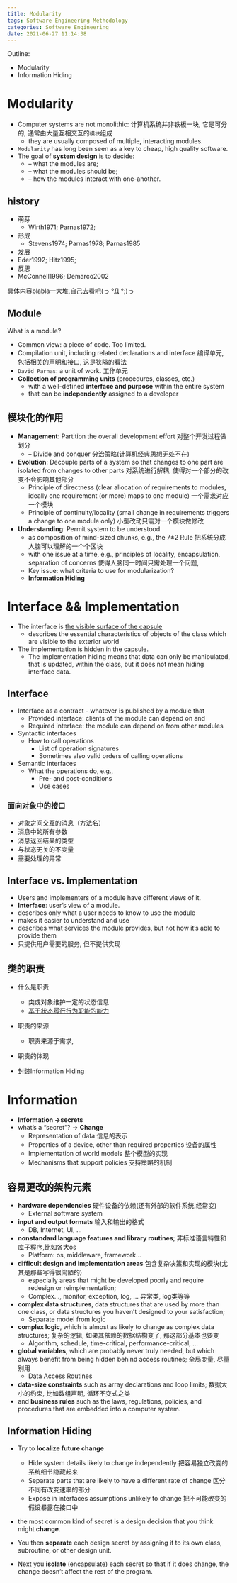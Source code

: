 ```yaml
---
title: Modularity
tags: Software Engineering Methodology
categories: Software Engineering
date: 2021-06-27 11:14:38
---
```


Outline:

* Modularity
* Information Hiding

<!--more-->

# Modularity

* Computer systems are not monolithic:   计算机系统并非铁板一块, 它是可分的, 通常由大量互相交互的`模块`组成
  * they are usually composed of multiple, interacting modules.
* `Modularity` has long been seen as a key to cheap, high quality software.
* The goal of **system design** is to decide: 
  * – what the modules are; 
  * – what the modules should be; 
  * – how the modules interact with one-another.

## history

* 萌芽 
  * Wirth1971; Parnas1972;
* 形成 
  * Stevens1974; Parnas1978; Parnas1985
*  发展 
  * Eder1992; Hitz1995;
*  反思 
  * McConnell1996; Demarco2002

具体内容blabla一大堆,自己去看吧(っ °Д °;)っ

## Module

What is a module?

* Common view: a piece of code. Too limited. 
* Compilation unit, including related declarations and interface 编译单元, 包括相关的声明和接口, 这是狭隘的看法
* `David Parnas`: a unit of work.  工作单元
* **Collection of programming units** (procedures, classes, etc.) 
  * with a well-defined **interface and purpose** within the entire system
  * that can be **independently** assigned to a developer

## 模块化的作用

* **Management**: Partition the overall development effort 对整个开发过程做划分
  *  – Divide and conquer 分治策略(计算机经典思想无处不在)
* **Evolution**: Decouple parts of a system so that changes to one part are isolated from changes to other parts 对系统进行解耦, 使得对一个部分的改变不会影响其他部分
  * Principle of directness (clear allocation of requirements to modules, ideally one requirement (or more) maps to one module) 一个需求对应一个模块
  * Principle of continuity/locality (small change in requirements triggers a change to one module only) 小型改动只需对一个模块做修改
* **Understanding**: Permit system to be understood 
  * as composition of mind-sized chunks, e.g., the 7±2 Rule 把系统分成人脑可以理解的一个个区块
  * with one issue at a time, e.g., principles of locality, encapsulation, separation of concerns 使得人脑同一时间只需处理一个问题,
  *  Key issue: what criteria to use for modularization?
    * **Information Hiding**



# Interface && Implementation 

* The interface is <u>the visible surface of the capsule</u>
  * describes the essential characteristics of objects of the class which are visible to the exterior world
* The implementation is hidden in the capsule.
  * The implementation hiding means that data can only be manipulated, that is updated, within the class, but it does not mean hiding interface data.

## Interface

* Interface as a contract - whatever is published by a module that
  * Provided interface: clients of the module can depend on and
  * Required interface: the module can depend on from other modules
* Syntactic interfaces 
  * How to call operations 
    * List of operation signatures 
    * Sometimes also valid orders of calling operations
* Semantic interfaces 
  * What the operations do, e.g., 
    * Pre- and post-conditions 
    * Use cases

### ⾯向对象中的接⼝

* 对象之间交互的消息（⽅法名） 
* 消息中的所有参数 
* 消息返回结果的类型 
* 与状态⽆关的不变量 
* 需要处理的异常

## Interface vs. Implementation 

* Users and implementers of a module have different views of it.
* **Interface**: user’s view of a module.
* describes only what a user needs to know to use the module 
* makes it easier to understand and use 
* describes what services the module provides, but not how it’s able to provide them 
* 只提供用户需要的服务, 但不提供实现



## 类的职责 

* 什么是职责
  * 类或对象维护⼀定的状态信息 
  * <u>基于状态履行行为职能的能⼒</u>

* 职责的来源
  * 职责来源于需求,

* 职责的体现

* 封装Information Hiding



# Information

* **Information ->secrets** 
* what’s a “secret”? -> **Change** 
  * Representation of data  信息的表示
  * Properties of a device, other than required properties  设备的属性
  * Implementation of world models  整个模型的实现
  * Mechanisms that support policies 支持策略的机制

## 容易更改的架构元素

* **hardware dependencies** 硬件设备的依赖(还有外部的软件系统,经常变)
  * External software system
* **input and output formats** 输入和输出的格式
  * DB, Internet, UI, …
* **nonstandard language features and library routines**; 非标准语言特性和库子程序,比如各大os
  * Platform: os, middleware, framework…
* **difficult design and implementation areas** 包含复杂决策和实现的模块(尤其是那些写得很简陋的)
  * especially areas that might be developed poorly and require redesign or reimplementation;
  * Complex…, monitor, exception, log, … 异常类, log类等等
* **complex data structures**, data structures that are used by more than one class, or data structures you haven’t designed to your satisfaction;
  * Separate model from logic
* **complex logic**, which is almost as likely to change as complex data structures; 复杂的逻辑, 如果其依赖的数据结构变了, 那这部分基本也要变
  * Algorithm, schedule, time-critical, performance-critical, …
* **global variables**, which are probably never truly needed, but which always benefit from being hidden behind access routines; 全局变量, 尽量别用
  * Data Access Routines
* **data-size constraints** such as array declarations and loop limits; 数据大小的约束, 比如数组声明, 循环不变式之类
* and **business rules** such as the laws, regulations, policies, and procedures that are embedded into a computer system.

## Information Hiding

* Try to **localize future change** 
  * Hide system details likely to change independently  把容易独立改变的系统细节隐藏起来
  * Separate parts that are likely to have a different rate of change 区分不同有改变速率的部分
  * Expose in interfaces assumptions unlikely to change 把不可能改变的假设暴露在接口中



* the most common kind of secret is a design decision that you think might **change**.
* You then **separate** each design secret by assigning it to its own class, subroutine, or other design unit.
* Next you **isolate** (encapsulate) each secret so that if it does change, the change doesn’t affect the rest of the program.
